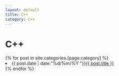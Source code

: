 ```yaml
---
layout: default
title: C++
category: C++
---
```

<div class="category">
<h1>C++</h1>
{% for post in site.categories.[page.category] %}
	<li>{{ post.date | date:"%d/%m/%Y "}}<a href="{{ post.url }}">{{ post.title }}</a></li>
{% endfor %}
</div>
